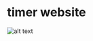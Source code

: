 # timer website
![alt text](https://github.com/alexzanderr/webdev/blob/master/timer/TimerPresentation.png?raw=true)